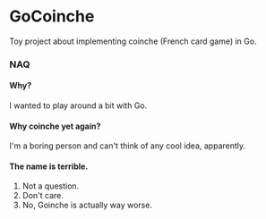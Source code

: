 # GoCoinche

Toy project about implementing coinche (French card game) in Go.


### NAQ
#### Why?
I wanted to play around a bit with Go.

#### Why coinche yet again?
I'm a boring person and can't think of any cool idea, apparently.

#### The name is terrible.

  1. Not a question.
  2. Don't care.
  3. No, Goinche is actually way worse.
